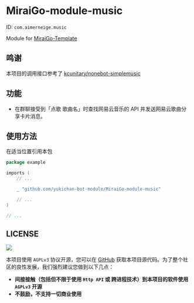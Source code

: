 # MiraiGo-module-music

ID: `com.aimerneige.music`

Module for [MiraiGo-Template](https://github.com/Logiase/MiraiGo-Template)

## 鸣谢

本项目的调用接口参考了 [kcunitary/nonebot-simplemusic](https://github.com/kcunitary/nonebot-simplemusic)

## 功能

- 在群聊接受到「点歌 歌曲名」时查找网易云音乐的 API 并发送网易云歌曲分享卡片消息。

## 使用方法

在适当位置引用本包

```go
package example

imports (
    // ...

    _ "github.com/yukichan-bot-module/MiraiGo-module-music"

    // ...
)

// ...
```

## LICENSE

<a href="https://www.gnu.org/licenses/agpl-3.0.en.html">
<img src="https://www.gnu.org/graphics/agplv3-155x51.png">
</a>

本项目使用 `AGPLv3` 协议开源，您可以在 [GitHub](https://github.com/yukichan-bot-module/MiraiGo-module-music) 获取本项目源代码。为了整个社区的良性发展，我们强烈建议您做到以下几点：

- **间接接触（包括但不限于使用 `Http API` 或 跨进程技术）到本项目的软件使用 `AGPLv3` 开源**
- **不鼓励，不支持一切商业使用**
